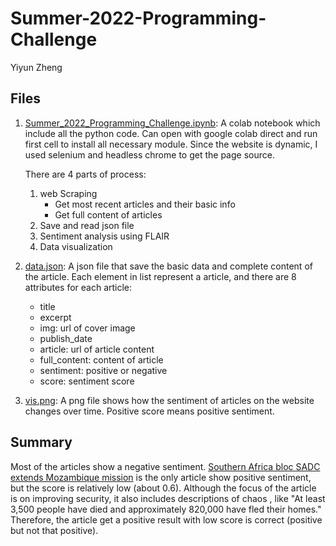 # Summer-2022-Programming-Challenge
Yiyun Zheng

## Files
1. [Summer\_2022\_Programming\_Challenge.ipynb](Summer\_2022\_Programming\_Challenge.ipynb): A colab notebook which include all the python code. Can open with google colab direct and run first cell to install all necessary module. Since the website is dynamic, I used selenium and headless chrome to get the page source.

	There are 4 parts of process:
	1. web Scraping
		* Get most recent articles and their basic info
		* Get full content of articles
	2. Save and read json file
	3. Sentiment analysis using FLAIR
	4. Data visualization

2. [data.json](data.json): A json file that save the basic data and complete content of the article. Each element in list represent a article, and there are 8 attributes for each article:
	* title
	* excerpt
	* img: url of cover image
	* publish_date
	* article: url of article content
	* full_content: content of article
	* sentiment: positive or negative
	* score: sentiment score

3. [vis.png](vis.png): A png file shows how the sentiment of articles on the website changes over time. Positive score means positive sentiment.

## Summary
Most of the articles show a negative sentiment. [Southern Africa bloc SADC extends Mozambique mission](https://www.aljazeera.com/news/2022/1/12/southern-africa-bloc-sadc-extends-mozambique-mission) is the only article show positive sentiment, but the score is relatively low (about 0.6). Although the focus of the article is on improving security, it also includes descriptions of chaos , like "At least 3,500 people have died and approximately 820,000 have fled their homes." Therefore,  the article get a positive result with low score is correct (positive but not that positive).